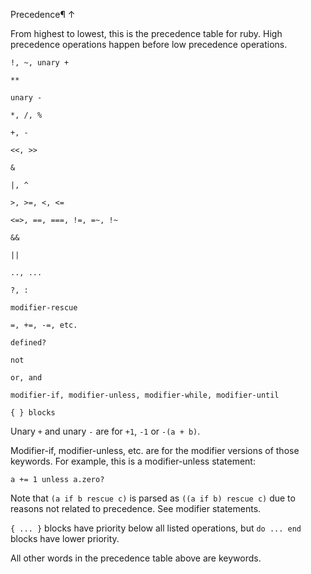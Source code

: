 
Precedence¶ ↑

From highest to lowest, this is the precedence table for ruby. High precedence operations happen before low precedence operations.
```
!, ~, unary +

**

unary -

*, /, %

+, -

<<, >>

&

|, ^

>, >=, <, <=

<=>, ==, ===, !=, =~, !~

&&

||

.., ...

?, :

modifier-rescue

=, +=, -=, etc.

defined?

not

or, and

modifier-if, modifier-unless, modifier-while, modifier-until

{ } blocks
```
Unary `+` and unary `-` are for `+1`, `-1` or `-(a + b)`.

Modifier-if, modifier-unless, etc. are for the modifier versions of those keywords. For example, this is a modifier-unless statement:

`a += 1 unless a.zero?`

Note that `(a if b rescue c)` is parsed as `((a if b) rescue c)` due to reasons not related to precedence. See modifier statements.

`{ ... }` blocks have priority below all listed operations, but `do ... end` blocks have lower priority.

All other words in the precedence table above are keywords.
